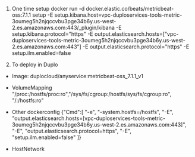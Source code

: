 1. One time setup
docker run -d docker.elastic.co/beats/metricbeat-oss:7.1.1 setup -E setup.kibana.host=vpc-duploservices-tools-metric-3oumeg5h2njqccvbu3pge34b6y.us-west-2.es.amazonaws.com:443/_plugin/kibana -E setup.kibana.protocol="https"  -E output.elasticsearch.hosts=["vpc-duploservices-tools-metric-3oumeg5h2njqccvbu3pge34b6y.us-west-2.es.amazonaws.com:443"] -E output.elasticsearch.protocol="https" -E setup.ilm.enabled=false

2. To deploy in Duplo
- Image: duplocloud/anyservice:metricbeat-oss_7.1.1_v1
- VolumeMapping "/proc:/hostfs/proc:ro","/sys/fs/cgroup:/hostfs/sys/fs/cgroup:ro", "/:/hostfs:ro"
- Other dockerconfig {"Cmd":[
                "-e",
                "-system.hostfs=/hostfs",
		"-E",
                "output.elasticsearch.hosts=[vpc-duploservices-tools-metric-3oumeg5h2njqccvbu3pge34b6y.us-west-2.es.amazonaws.com:443]",
                "-E",
                "output.elasticsearch.protocol=https",
                "-E",
                "setup.ilm.enabled=false"
            ]}

- HostNetwork
